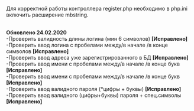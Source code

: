 Для корректной работы контроллера register.php необходимо в php.ini включить расширение mbstring.<br><br>

<b>Обновлено 24.02.2020</b><br>
-Проверить валидность длины логина (мин 6 символов) <b>[Исправлено]</b><br>
-Проверить ввод логина с пробелами между/в начале /в конце символов <b>[Исправлено]</b><br>
-Проверить ввод адреса уже зарегистрированного в БД <b>[Исправлено]</b><br>
-Проверить ввод имени с пробелами между/в начале /в конце букв <b>[Исправлено]</b><br>
-Проверить ввод имени с пробелами между/в начале /в конце букв <b>[Исправлено]</b><br>
-Проверить ввод валидного пароля (*цифры + буквы) <b>[Исправлено]</b><br>
-Проверить ввод валидного (цифры+буквы) пароля + спец.символы <b>[Исправлено]</b><br>
